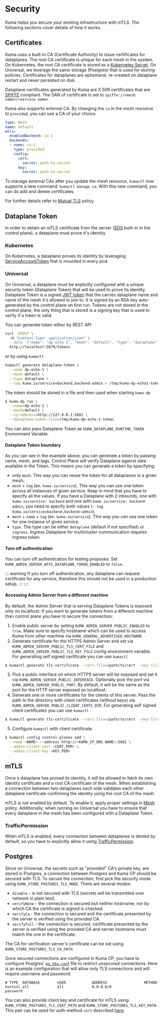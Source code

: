 # Security

Kuma helps you secure your existing infrastructure with mTLS. The following sections cover details of how it works.

## Certificates

Kuma uses a built-in CA (Certificate Authority) to issue certificates for dataplanes. The root CA certificate is unique for each mesh
in the system. On Kubernetes, the root CA certificate is stored as a [Kubernetes Secret](https://kubernetes.io/docs/concepts/configuration/secret/).
On Universal, we leverage the same storage (Postgres) that is used for storing policies.
Certificates for dataplanes are ephemeral, re-created on dataplane restart and never persisted on disk.

Dataplane certificates generated by Kuma are X.509 certificates that are [SPIFFE](https://github.com/spiffe/spiffe/blob/master/standards/X509-SVID.md) compliant. The SAN of certificate is set to `spiffe://<mesh name>/<service name>`

Kuma also supports external CA. By changing the `ca` in the mesh resource to `provided`, you can use a CA of your choice.
```yaml
type: Mesh
name: default
mtls:
  enabledBackend: ca-1
  backends:
  - name: ca-1
    type: provided
    config:
      cert:
        secret: path-to-secret
      key:
        secret: path-to-secret
```
To manage external CAs after you update the mesh resource, `kumactl` now supports a new command: `kumactl manage ca`. With this new command, you can do add and delete certificates.

For further details refer to [Mutual TLS](../../policies/mutual-tls) policy.

## Dataplane Token

In order to obtain an mTLS certificate from the server ([SDS](https://www.envoyproxy.io/docs/envoy/latest/configuration/security/secret) built-in in the control plane), a dataplane must prove it's identity.

### Kubernetes
On Kubernetes, a dataplane proves its identity by leveraging [ServiceAccountToken](https://kubernetes.io/docs/reference/access-authn-authz/service-accounts-admin/#service-account-automation) that is mounted in every pod.

### Universal

On Universal, a dataplane must be explicitly configured with a unique security token (Dataplane Token) that will be used to prove its identity.
Dataplane Token is a signed [JWT token](https://jwt.io) that the carries dataplane name and name of the mesh it's allowed to join to.
It is signed by an RSA key auto-generated by the control plane on first run. Tokens are not stored in the control plane,
the only thing that is stored is a signing key that is used to verify if a token is valid. 

You can generate token either by REST API
```bash
curl -XPOST \ 
  -H "Content-Type: application/json" \
  --data '{"name": "dp-echo-1", "mesh": "default", "type": "dataplane", tags": {"kuma.io/service": ["backend", "backend-admin"]}}' \
  http://localhost:5679/tokens
```

or by using `kumactl`
```bash
kumactl generate dataplane-token \
  --name dp-echo-1 \
  --mesh default \
  --type dataplane \
  --tag kuma.io/service=backend,backend-admin > /tmp/kuma-dp-echo1-token
``` 

The token should be stored in a file and then used when starting `kuma-dp`
```bash
$ kuma-dp run \
  --name=dp-echo-1 \
  --mesh=default \
  --cp-address=http://127.0.0.1:5681 \
  --dataplane-token-file=/tmp/kuma-dp-echo-1-token
```

You can also pass Dataplane Token as `KUMA_DATAPLANE_RUNTIME_TOKEN` Environment Variable. 

#### Dataplane Token boundary

As you can see in the example above, you can generate a token by passing name, mesh, and tags. Control Plane will verify Dataplane against data available in the Token. This means you can generate a token by specifying:
* only `mesh`. This way you can reuse the token for all dataplanes in a given mesh.
* `mesh` + `tag` (ex. `kuma.io/service`). This way you can use one token across all instances of given service.
  Keep in mind that you have to specify all the values. If you have a Dataplane with 2 inbounds, one with `kuma.io/service: backend` and one with `kuma.io/service: backend-admin`, you need to specify both values (`--tag kuma.io/service=backend,backend-admin`).
* `mesh` + `name` + `tag` (ex. `kuma.io/service`). This way you can use one token for one instance of given service.
* `type`. The type can be either `dataplane` (default if not specified) or `ingress`. Ingress Dataplane for multicluster communication requires Ingress token.


#### Turn off authentication

You can turn off authentication for testing proposes. Set `KUMA_ADMIN_SERVER_APIS_DATAPLANE_TOKEN_ENABLED` to `false`.

::: warning
If you turn off authentication, any dataplane can request certificate for any service, therefore this should not be used in a production setup.
:::
::::
#### Accessing Admin Server from a different machine

By default, the Admin Server that is serving Dataplane Tokens is exposed only on localhost. If you want to generate tokens from a different machine than control plane you have to secure the connection:
1) Enable public server by setting `KUMA_ADMIN_SERVER_PUBLIC_ENABLED` to `true`. Make sure to specify hostname which can be used to access Kuma from other machine via `KUMA_GENERAL_ADVERTISED_HOSTNAME`.
2) Generate certificate for the HTTPS Admin Server and set via `KUMA_ADMIN_SERVER_PUBLIC_TLS_CERT_FILE` and `KUMA_ADMIN_SERVER_PUBLIC_TLS_KEY_FILE` config environment variable.
   For generating self signed certificate you can use `kumactl`
```bash
$ kumactl generate tls-certificate --cert-file=/path/to/cert --key-file=/path/to/key --type=server --cp-hostname=<name from KUMA_GENERAL_ADVERTISED_HOSTNAME>
```
3) Pick a public interface on which HTTPS server will be exposed and set it via `KUMA_ADMIN_SERVER_PUBLIC_INTERFACE`.
   Optionally pick the port via `KUMA_ADMIN_SERVER_PUBLIC_PORT`. By default, it will be the same as the port for the HTTP server exposed on localhost.
4) Generate one or more certificates for the clients of this server. Pass the path to the directory with client certificates (without keys) via `KUMA_ADMIN_SERVER_PUBLIC_CLIENT_CERTS_DIR`.
   For generating self signed client certificates you can use `kumactl`
```bash
$ kumactl generate tls-certificate --cert-file=/path/to/cert --key-file=/path/to/key --type=client
```
5) Configure `kumactl` with client certificate.
```bash
$ kumactl config control-planes add \
  --name <NAME> --address http://<KUMA_CP_DNS_NAME>:5681 \
  --admin-client-cert <CERT.PEM> \
  --admin-client-key <KEY.PEM>
```

## mTLS

Once a dataplane has proved its identity, it will be allowed to fetch its own identity certificate and a root CA certificate of the mesh.
When establishing a connection between two dataplanes each side validates each other dataplane certificate confirming the identity using the root CA of the mesh.

mTLS is _not_ enabled by default. To enable it, apply proper settings in [Mesh](../../policies/mesh) policy.
Additionally, when running on Universal you have to ensure that every dataplane in the mesh has been configured with a Dataplane Token.

### TrafficPermission
When mTLS is enabled, every connection between dataplanes is denied by default, so you have to explicitly allow it using [TrafficPermission](../../policies/traffic-permissions).

## Postgres

Since on Universal, the secrets such as "provided" CA's private key, are stored in Postgres, a connection between Postgres and Kuma CP should be secured with TLS.
To secure the connection, first pick the security mode using `KUMA_STORE_POSTGRES_TLS_MODE`. There are several modes:
* `disable` - is not secured with TLS (secrets will be transmitted over network in plain text).
* `verifyNone` - the connection is secured but neither hostname, nor by which CA the certificate is signed is checked.
* `verifyCa` - the connection is secured and the certificate presented by the server is verified using the provided CA.
* `verifyFull` - the connection is secured, certificate presented by the server is verified using the provided CA and server hostname must match the one in the certificate.

The CA for verification server's certificate can be set using `KUMA_STORE_POSTGRES_TLS_CA_PATH`.

Once secured connections are configured in Kuma CP, you have to configure Postgres' [`pg_hba.conf`](https://www.postgresql.org/docs/9.1/auth-pg-hba-conf.html) file to restrict unsecured connections.
Here is an example configuration that will allow only TLS connections and will require username and password:
```
# TYPE  DATABASE        USER            ADDRESS                 METHOD
hostssl all             all             0.0.0.0/0               password
```
 
You can also provide client key and certificate for mTLS using `KUMA_STORE_POSTGRES_TLS_CERT_PATH` and `KUMA_STORE_POSTGRES_TLS_KEY_PATH`.
This pair can be used for auth-method `cert` described [here](https://www.postgresql.org/docs/9.1/auth-pg-hba-conf.html).
